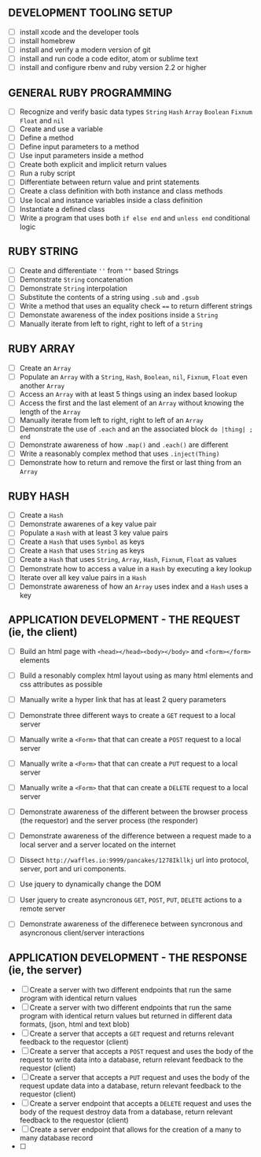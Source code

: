 ## DEVELOPMENT TOOLING SETUP

- [ ] install xcode and the developer tools
- [ ] install homebrew
- [ ] install and verify a modern version of git
- [ ] install and run code a code editor, atom or sublime text 
- [ ] install and configure rbenv and ruby version 2.2 or higher 

## GENERAL RUBY PROGRAMMING

- [ ] Recognize and verify basic data types `String` `Hash` `Array` `Boolean` `Fixnum` `Float` and `nil`
- [ ] Create and use a variable
- [ ] Define a method
- [ ] Define input parameters to a method
- [ ] Use input parameters inside a method
- [ ] Create both explicit and implicit return values
- [ ] Run a ruby script
- [ ] Differentiate between return value and print statements
- [ ] Create a class definition with both instance and class methods
- [ ] Use local and instance variables inside a class definition
- [ ] Instantiate a defined class
- [ ] Write a program that uses both `if else end` and `unless end` conditional logic

## RUBY STRING

- [ ] Create and differentiate `''` from `""` based Strings
- [ ] Demonstrate `String` concatenation
- [ ] Demonstrate `String` interpolation
- [ ] Substitute the contents of a string using `.sub` and `.gsub`
- [ ] Write a method that uses an equality check `==` to return different strings
- [ ] Demonstate awareness of the index positions inside a `String`
- [ ] Manually iterate from left to right, right to left of a `String`

## RUBY ARRAY

- [ ] Create an `Array`
- [ ] Populate an `Array` with a `String`, `Hash`, `Boolean`, `nil`, `Fixnum`, `Float` even another `Array`
- [ ] Access an `Array` with at least 5 things using an index based lookup
- [ ] Access the first and the last element of an `Array` without knowing the length of the `Array`
- [ ] Manually iterate from left to right, right to left of an `Array`
- [ ] Demonstrate the use of `.each` and an the associated block `do |thing| ; end`
- [ ] Demonstrate awareness of how `.map()` and `.each()` are different
- [ ] Write a reasonably complex method that uses `.inject(Thing)`
- [ ] Demonstrate how to return and remove the first or last thing from an `Array`

## RUBY HASH

- [ ] Create a `Hash`
- [ ] Demonstrate awarenes of a key value pair
- [ ] Populate a `Hash` with at least 3 key value pairs
- [ ] Create a `Hash` that uses `Symbol` as keys
- [ ] Create a `Hash` that uses `String` as keys
- [ ] Create a `Hash` that uses `String`, `Array`, `Hash`, `Fixnum`, `Float` as values
- [ ] Demonstrate how to access a value in a `Hash` by executing a key lookup
- [ ] Iterate over all key value pairs in a `Hash`
- [ ] Demonstrate awareness of how an `Array` uses index and a `Hash` uses a key

## APPLICATION DEVELOPMENT - THE REQUEST (ie, the client)

- [ ] Build an html page with `<head></head><body></body>` and `<form></form>` elements
- [ ] Build a resonably complex html layout using as many html elements and css attributes as possible
- [ ] Manually write a hyper link that has at least 2 query parameters
- [ ] Demonstrate three different ways to create a `GET` request to a local server
- [ ] Manually write a `<Form>` that that can create a `POST` request to a local server
- [ ] Manually write a `<Form>` that that can create a `PUT` request to a local server
- [ ] Manually write a `<Form>` that that can create a `DELETE` request to a local server
- [ ] Demonstrate awareness of the different between the browser process (the requestor) and the server process (the responder)
- [ ] Demonstrate awareness of the difference between a request made to a local server and a server located on the internet
- [ ] Dissect  `http://waffles.io:9999/pancakes/1278Ikllkj` url into protocol, server, port and uri components.
- [ ] Use jquery to dynamically change the DOM
- [ ] User jquery to create asyncronous `GET`, `POST`, `PUT`, `DELETE` actions to a remote server
- [ ] Demonstrate awareness of the differenece between syncronous and asyncronous client/server interactions


## APPLICATION DEVELOPMENT - THE RESPONSE (ie, the server)

- [ ] Create a server with two different endpoints that run the same program with identical return values
- [ ] Create a server with two different endpoints that run the same program with identical return values but returned in different data formats, (json, html and text blob)
- [ ] Create a server that accepts a `GET` request and returns relevant feedback to the requestor (client)
- [ ] Create a server that accepts a `POST` request and uses the body of the request to write data into a database, return relevant feedback to the requestor (client)
- [ ] Create a server that accepts a `PUT` request and uses the body of the request  update data into a database, return relevant feedback to the requestor (client)
- [ ] Create a server endpoint that accepts a `DELETE` request and uses the body of the request  destroy data from a database, return relevant feedback to the requestor (client)
- [ ] Create a server endpoint that allows for the creation of a many to many database record
- [ ]
